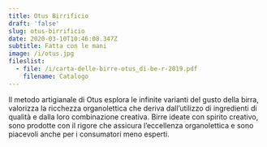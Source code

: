 ```yaml
---
title: Otus Birrificio
draft: 'false'
slug: otus-birrificio
date: 2020-03-10T10:46:08.347Z
subtitle: Fatta con le mani
image: /i/otus.jpg
fileslist:
  - file: /i/carta-delle-birre-otus_di-be-r-2019.pdf
    filename: Catalogo
---
```

Il metodo artigianale di Otus esplora le infinite varianti del gusto della birra, valorizza la ricchezza organolettica che deriva dall’utilizzo di ingredienti di qualità e dalla loro combinazione creativa. Birre ideate con spirito creativo, sono prodotte con il rigore che assicura l’eccellenza organolettica e sono piacevoli anche per i consumatori meno esperti.